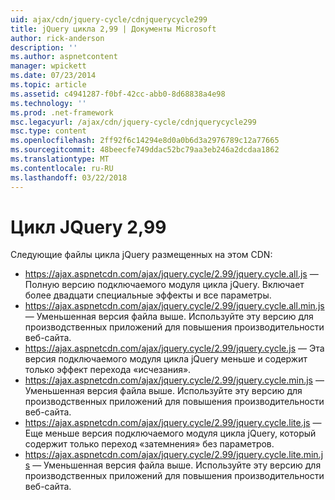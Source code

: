 ```yaml
---
uid: ajax/cdn/jquery-cycle/cdnjquerycycle299
title: jQuery цикла 2,99 | Документы Microsoft
author: rick-anderson
description: ''
ms.author: aspnetcontent
manager: wpickett
ms.date: 07/23/2014
ms.topic: article
ms.assetid: c4941287-f0bf-42cc-abb0-8d68838a4e98
ms.technology: ''
ms.prod: .net-framework
msc.legacyurl: /ajax/cdn/jquery-cycle/cdnjquerycycle299
msc.type: content
ms.openlocfilehash: 2ff92f6c14294e8d0a0b6d3a2976789c12a77665
ms.sourcegitcommit: 48beecfe749ddac52bc79aa3eb246a2dcdaa1862
ms.translationtype: MT
ms.contentlocale: ru-RU
ms.lasthandoff: 03/22/2018
---
```

<a name="jquery-cycle-299"></a>Цикл JQuery 2,99
====================
Следующие файлы цикла jQuery размещенных на этом CDN:

- https://ajax.aspnetcdn.com/ajax/jquery.cycle/2.99/jquery.cycle.all.js &mdash; Полную версию подключаемого модуля цикла jQuery. Включает более двадцати специальные эффекты и все параметры.
- https://ajax.aspnetcdn.com/ajax/jquery.cycle/2.99/jquery.cycle.all.min.js &mdash; Уменьшенная версия файла выше. Используйте эту версию для производственных приложений для повышения производительности веб-сайта.
- https://ajax.aspnetcdn.com/ajax/jquery.cycle/2.99/jquery.cycle.js &mdash; Эта версия подключаемого модуля цикла jQuery меньше и содержит только эффект перехода «исчезания».
- https://ajax.aspnetcdn.com/ajax/jquery.cycle/2.99/jquery.cycle.min.js &mdash; Уменьшенная версия файла выше. Используйте эту версию для производственных приложений для повышения производительности веб-сайта.
- https://ajax.aspnetcdn.com/ajax/jquery.cycle/2.99/jquery.cycle.lite.js &mdash; Еще меньше версия подключаемого модуля цикла jQuery, который содержит только переход «затемнения» без параметров.
- https://ajax.aspnetcdn.com/ajax/jquery.cycle/2.99/jquery.cycle.lite.min.js &mdash; Уменьшенная версия файла выше. Используйте эту версию для производственных приложений для повышения производительности веб-сайта.
